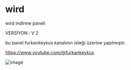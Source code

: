 # wird
wird indirme paneli


VERSİYON : V 2


bu panel furkankeykus kanalının isteği üzerine  yapılmıştır.

https://www.youtube.com/@furkankeykus

![image](https://github.com/user-attachments/assets/b713115d-d9c2-459d-b00c-978d1dac72d4)

